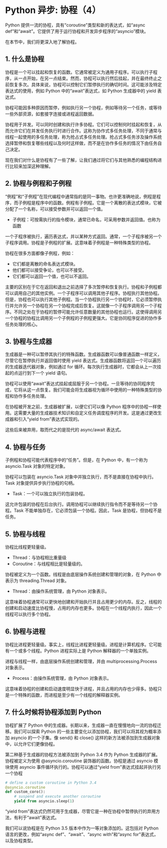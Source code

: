 # Python 异步: 协程（4）

Python 提供一流的协程，具有“coroutine”类型和新的表达式，如“async def”和“await”。它提供了用于运行协程和开发异步程序的“asyncio”模块。

在本节中，我们将更深入地了解协程。



## 1. 什么是协程

协程是一个可以挂起和恢复的函数。它通常被定义为通用子程序。可以执行子程序，从一点开始，在另一点结束。然而，协程可以执行然后挂起，并在最终终止之前恢复多次。具体来说，协程可以控制它们暂停执行的确切时间。这可能涉及特定表达式的使用，例如 Python 中的“await”表达式，如 Python 生成器中的 yield 表达式。

协程可能因多种原因而暂停，例如执行另一个协程，例如等待另一个任务，或等待一些外部资源，如套接字连接或进程返回数据。

协程用于并发。可以同时创建和执行许多协程。它们可以控制何时挂起和恢复，从而允许它们在并发任务执行时进行合作。这称为协作式多任务处理，不同于通常与线程一起使用的多任务处理，称为抢占式多任务处理。抢占式多任务涉及操作系统选择暂停和恢复哪些线程以及何时这样做，而不是在协作多任务的情况下由任务自己决定。

现在我们对什么是协程有了一些了解，让我们通过将它们与其他熟悉的编程结构进行比较来加深这种理解。



## 2. 协程与例程和子例程

“例程”和“子例程”在现代编程中通常指的是同一事物。也许更准确地说，例程是程序，而子例程是程序中的函数。例程有子例程。它是一个离散的表达式模块，它被分配了一个名称，可以接受参数并可以返回一个值。

- 子例程：可按需执行的指令模块，通常已命名，可采用参数并返回值。也称为函数

一个子程序被执行，遍历表达式，并以某种方式返回。通常，一个子程序被另一个子程序调用。协程是子例程的扩展。这意味着子例程是一种特殊类型的协程。

协程在很多方面都像子例程，例如：

- 它们都是离散的命名表达式模块。
- 他们都可以接受争论，也可以不接受。
- 它们都可以返回一个值，也可以不返回。

主要的区别在于它在返回和退出之前选择了多次暂停和恢复执行。协程和子例程都可以调用自己的其他实例。一个子程序可以调用其他子程序。协程执行其他协程。但是，协程也可以执行其他子例程。当一个协程执行另一个协程时，它必须暂停执行并允许另一个协程在另一个协程完成后恢复。这就像一个子程序调用另一个子程序。不同之处在于协程的暂停可能允许任意数量的其他协程也运行。这使得调用另一个协程的协程比调用另一个子例程的子例程更强大。它是协同程序促进的协作多任务处理的核心。



## 3. 协程与生成器

生成器是一种可以暂停其执行的特殊函数。生成器函数可以像普通函数一样定义，尽管它在暂停执行并返回值时使用 yield 表达式。生成器函数将返回一个可以遍历的生成器迭代器对象，例如通过 for 循环。每次执行生成器时，它都会从上一次挂起的点运行到下一个 yield 语句。

协程可以使用“await”表达式挂起或屈服于另一个协程。一旦等待的协同程序完成，它将从这一点恢复。我们可能会将生成器视为循环中使用的一种特殊类型的协程和协作多任务处理。

在协程被开发之前，生成器被扩展，以便它们可以像 Python 程序中的协程一样使用。这需要大量的生成器技术知识和自定义任务调度程序的开发。这是通过更改生成器和引入“yield from”表达式实现的。

这些后来被弃用，取而代之的是现代的 async/await 表达式。



## 4. 协程与任务

子例程和协程可能代表程序中的“任务”。但是，在 Python 中，有一个称为 asyncio.Task 对象的特定对象。

协程可以包装在 asyncio.Task 对象中并独立执行，而不是直接在协程中执行。 Task 对象提供异步执行协程的句柄。

- Task：一个可以独立执行的包装协程。

这允许包装的协程在后台执行。调用协程可以继续执行指令而不是等待另一个协程。Task 不能单独存在，它必须包装一个协程。因此，Task 是协程，但协程不是任务。



## 5. 协程与线程

协程比线程更轻量级。

- Thread：与协程相比重量级
- Coroutine：与线程相比是轻量级的。

协程被定义为一个函数。线程是由底层操作系统创建和管理的对象，在 Python 中表示为 threading.Thread 对象。

- Thread：由操作系统管理，由 Python 对象表示。

这意味着协程通常可以更快地创建和开始执行并且占用更少的内存。反之，线程的创建和启动速度比协程慢，占用的内存也更多。协程在一个线程内执行，因此一个线程可以执行多个协程。



## 6. 协程与进程

协程比进程更轻量级。事实上，线程比进程更轻量级。进程是计算机程序。它可能有一个或多个线程。Python 进程实际上是 Python 解释器的一个单独实例。

进程与线程一样，由底层操作系统创建和管理，并由 multiprocessing.Process 对象表示。

- Process：由操作系统管理，由 Python 对象表示。

这意味着协程的创建和启动速度明显快于进程，并且占用的内存也少得多。协程只是一个特殊的函数，而进程是至少有一个线程的解释器实例。



## 7. 什么时候将协程添加到 Python

协程扩展了 Python 中的生成器。长期以来，生成器一直在慢慢地向一流的协程迁移。我们可以探索 Python 的一些主要变化以添加协程，我们可以将其视为概率添加 asyncio 的一个子集。像 send() 和 close() 这样的新方法被添加到生成器对象中，以允许它们更像协程。

第二种基于生成器的协程方法被添加到 Python 3.4 作为 Python 生成器的扩展。协程被定义为使用 @asyncio.coroutine 装饰器的函数。协程是通过 asyncio 模块使用 asyncio 事件循环执行的。协程可以通过“yield from”表达式挂起并执行另一个协程

```python
# define a custom coroutine in Python 3.4
@asyncio.coroutine
def custom_coro():
    # suspend and execute another coroutine
    yield from asyncio.sleep(1)
```

“yield from”表达式仍然可用于生成器，尽管它是一种在协程中暂停执行的弃用方法，有利于“await”表达式。

我们可以说协程是在 Python 3.5 版本中作为一等对象添加的。这包括对 Python 语言的更改，例如“async def”、“await”、“async with”和“async for”表达式，以及协程类型。
